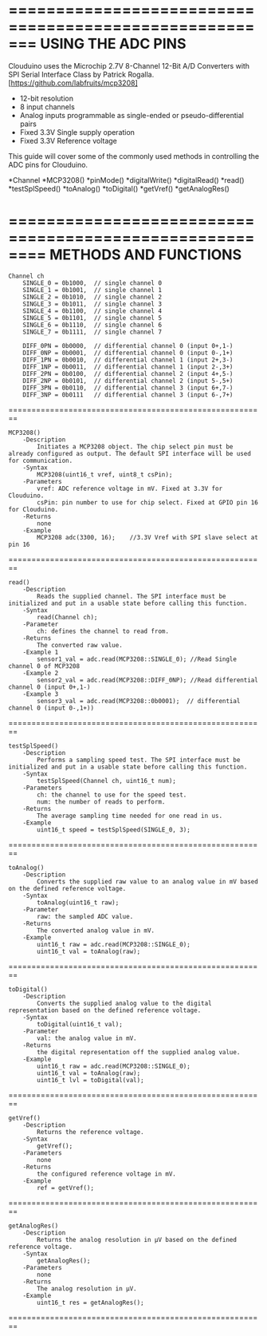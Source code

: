 ﻿=======================================================
		USING THE ADC PINS
=======================================================
Clouduino uses the Microchip 2.7V 8-Channel 12-Bit A/D Converters with SPI Serial Interface Class by Patrick Rogalla. [https://github.com/labfruits/mcp3208] 

  * 12-bit resolution
  * 8 input channels
  * Analog inputs programmable as single-ended or pseudo-differential pairs
  * Fixed 3.3V Single supply operation
  * Fixed 3.3V Reference voltage

This guide will cover some of the commonly used methods in controlling the ADC pins for Clouduino. 

   *Channel
   *MCP3208()
   *pinMode()
   *digitalWrite()
   *digitalRead()
   *read()
   *testSplSpeed()
   *toAnalog()
   *toDigital()
   *getVref()
   *getAnalogRes()

========================================================
            METHODS AND FUNCTIONS 
========================================================    
    Channel ch     
        SINGLE_0 = 0b1000,  // single channel 0 
        SINGLE_1 = 0b1001,  // single channel 1 
        SINGLE_2 = 0b1010,  // single channel 2 
        SINGLE_3 = 0b1011,  // single channel 3 
        SINGLE_4 = 0b1100,  // single channel 4 
        SINGLE_5 = 0b1101,  // single channel 5 
        SINGLE_6 = 0b1110,  // single channel 6 
        SINGLE_7 = 0b1111,  // single channel 7 

        DIFF_0PN = 0b0000,  // differential channel 0 (input 0+,1-) 
        DIFF_0NP = 0b0001,  // differential channel 0 (input 0-,1+)
        DIFF_1PN = 0b0010,  // differential channel 1 (input 2+,3-) 
        DIFF_1NP = 0b0011,  // differential channel 1 (input 2-,3+) 
        DIFF_2PN = 0b0100,  // differential channel 2 (input 4+,5-) 
        DIFF_2NP = 0b0101,  // differential channel 2 (input 5-,5+) 
        DIFF_3PN = 0b0110,  // differential channel 3 (input 6+,7-) 
        DIFF_3NP = 0b0111   // differential channel 3 (input 6-,7+) 
  
========================================================  

    MCP3208()
        -Description
            Initiates a MCP3208 object. The chip select pin must be already configured as output. The default SPI interface will be used for communication.
        -Syntax
            MCP3208(uint16_t vref, uint8_t csPin);
        -Parameters
            vref: ADC reference voltage in mV. Fixed at 3.3V for Clouduino.
            csPin: pin number to use for chip select. Fixed at GPIO pin 16 for Clouduino.
        -Returns    
            none
        -Example
            MCP3208 adc(3300, 16);    //3.3V Vref with SPI slave select at pin 16 

========================================================  

    read()
        -Description    
            Reads the supplied channel. The SPI interface must be initialized and put in a usable state before calling this function.
        -Syntax
            read(Channel ch);
        -Parameter    
            ch: defines the channel to read from.
        -Returns
            The converted raw value.
        -Example 1
            sensor1_val = adc.read(MCP3208::SINGLE_0); //Read Single channel 0 of MCP3208
        -Example 2
            sensor2_val = adc.read(MCP3208::DIFF_0NP); //Read differential channel 0 (input 0+,1-)
        -Example 3
            sensor3_val = adc.read(MCP3208::0b0001);  // differential channel 0 (input 0-,1+))

========================================================  

    testSplSpeed()
        -Description
            Performs a sampling speed test. The SPI interface must be initialized and put in a usable state before calling this function.
        -Syntax
            testSplSpeed(Channel ch, uint16_t num);
        -Parameters
            ch: the channel to use for the speed test.
            num: the number of reads to perform.
        -Returns
            The average sampling time needed for one read in us.
        -Example
            uint16_t speed = testSplSpeed(SINGLE_0, 3);

========================================================  

    toAnalog()
        -Description
            Converts the supplied raw value to an analog value in mV based on the defined reference voltage.
        -Syntax
            toAnalog(uint16_t raw);
        -Parameter
            raw: the sampled ADC value.
        -Returns
            The converted analog value in mV.
        -Example
            uint16_t raw = adc.read(MCP3208::SINGLE_0);
            uint16_t val = toAnalog(raw);

========================================================  

    toDigital()
        -Description
            Converts the supplied analog value to the digital representation based on the defined reference voltage.
        -Syntax
            toDigital(uint16_t val);
        -Parameter
            val: the analog value in mV.
        -Returns
            the digital representation off the supplied analog value.
        -Example
            uint16_t raw = adc.read(MCP3208::SINGLE_0);
            uint16_t val = toAnalog(raw);
            uint16_t lvl = toDigital(val);

========================================================  

    getVref()
        -Description
            Returns the reference voltage.
        -Syntax
            getVref();
        -Parameters
            none
        -Returns 
            the configured reference voltage in mV.
        -Example
            ref = getVref();

========================================================  

    getAnalogRes()
        -Description
            Returns the analog resolution in µV based on the defined reference voltage.
        -Syntax
            getAnalogRes();
        -Parameters
            none
        -Returns    
            The analog resolution in µV.
        -Example
            uint16_t res = getAnalogRes();

========================================================  